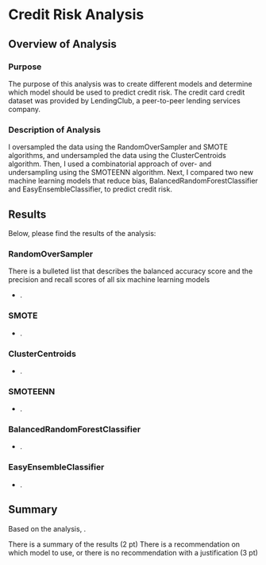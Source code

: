 # Credit Risk Analysis

## Overview of Analysis

### Purpose
The purpose of this analysis was to create different models and determine which model should be used to predict credit risk. The credit card credit dataset was provided by LendingClub, a peer-to-peer lending services company. 

### Description of Analysis
I oversampled the data using the RandomOverSampler and SMOTE algorithms, and undersampled the data using the ClusterCentroids algorithm. Then, I used a combinatorial approach of over- and undersampling using the SMOTEENN algorithm. Next, I compared two new machine learning models that reduce bias, BalancedRandomForestClassifier and EasyEnsembleClassifier, to predict credit risk.


## Results
Below, please find the results of the analysis:

### RandomOverSampler
There is a bulleted list that describes the balanced accuracy score and the precision and recall scores of all six machine learning models 
- .

### SMOTE 

- . 

### ClusterCentroids

- . 

### SMOTEENN

- . 

### BalancedRandomForestClassifier

- . 

### EasyEnsembleClassifier

- . 

## Summary
Based on the analysis, .

There is a summary of the results (2 pt)
There is a recommendation on which model to use, or there is no recommendation with a justification (3 pt)
